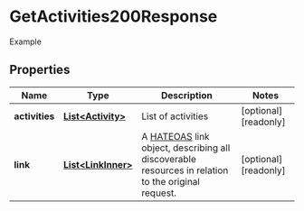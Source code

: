

# GetActivities200Response

Example

## Properties

| Name | Type | Description | Notes |
|------------ | ------------- | ------------- | -------------|
|**activities** | [**List&lt;Activity&gt;**](Activity.md) | List of activities |  [optional] [readonly] |
|**link** | [**List&lt;LinkInner&gt;**](LinkInner.md) | A [HATEOAS](https://en.wikipedia.org/wiki/HATEOAS) link object, describing all discoverable resources in relation to the original request. |  [optional] [readonly] |



